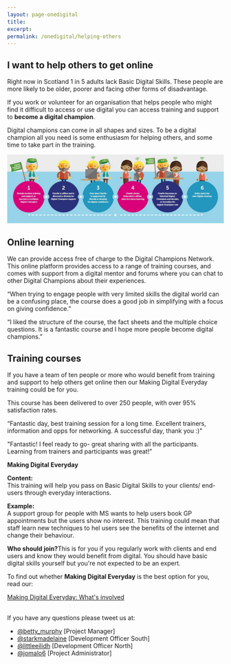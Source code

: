 ```yaml
---
layout: page-onedigital
title: 
excerpt:
permalink: /onedigital/helping-others
---
```


<!-- ![One Digital](/images/onedigitalbadgegreen.jpg)           ![Big Lottery Fund](/images/smallbiglottery.jpg) -->

## I want to help others to get online

Right now in Scotland 1 in 5 adults lack Basic Digital Skills. These people are more likely to be older, poorer and facing other forms of disadvantage. 

If you work or volunteer for an organisation that helps people who might find it difficult to access or use digital you can access training and support to <strong>become a digital champion</strong>.

Digital champions can come in all shapes and sizes. To be a digital champion all you need is some enthusiasm for helping others, and some time to take part in the training. 

![Digital champions](/images/onedigital/dc.JPG)
 
## Online learning 
We can provide access free of charge to the Digital Champions Network. This online platform provides access to a range of training courses, and comes with support from a digital mentor and forums where you can chat to other Digital Champions about their experiences. 


“When trying to engage people with very limited skills the digital world can be a confusing place, the course does a good job in simplifying with a focus on giving confidence.” 

“I liked the structure of the course, the fact sheets and the multiple choice questions. It is a fantastic course and I hope more people become digital champions.” 

## Training courses 
If you have a team of ten people or more who would benefit from training and support to help others get online then our Making Digital Everyday training could be for you. 

This course has been delivered to over 250 people, with over 95% satisfaction rates. 


“Fantastic day, best training session for a long time. Excellent trainers, information and opps for networking. A successful day, thank you :)" 
 
"Fantastic! I feel ready to go- great sharing with all the participants. Learning from trainers and participants was great!” 


<div class="panel panel-default">

  <div class="panel-heading"><strong>Making Digital Everyday</strong></div>

  <div class="list-group">
    <span class="list-group-item">
      <p class="list-group-item-text"><strong>Content:</strong><br />
      This training will help you pass on Basic Digital Skills to your clients/ end-users through everyday interactions.</p>
    </span>
    <span class="list-group-item">
      <p class="list-group-item-text"><strong>Example:</strong><br />
      A support group for people with MS wants to help users book GP appointments but the users show no interest. This training could mean that staff learn new techniques to hel users see the benefits of the internet and change their behaviour.</p>
    </span>
    <span class="list-group-item">
      <p class="list-group-item-text"><strong>Who should join?</strong>This is for you if you regularly work with clients and end users and know they would benefit from digital. You should have basic digital skills yourself but you're not expected to be an expert.</p>
    </span>
    <span class="list-group-item">
      <p class="list-group-item-text">To find out whether <strong>Making Digital Everyday</strong> is the best option for you, read our:</p><a class="btn btn-primary btn-lg" href="/files/MDE what's involved.pdf">Making Digital Everyday: What's involved</a>
    </span>
  </div>

</div>

<p><br />If you have any questions please tweet us at:</p>

<ul>
<li><a href="https://twitter.com/betty_murphy">@betty_murphy</a> [Project Manager]</li>
<li><a href="https://twitter.com/starkmadelaine">@starkmadelaine</a> [Development Officer South]</li>
<li><a href="https://twitter.com/littleeilidh">@littleeilidh</a> [Development Officer North]</li>
<li><a href="https://twitter.com/jomalo6">@jomalo6</a> [Project Administrator]</li>
</ul>
